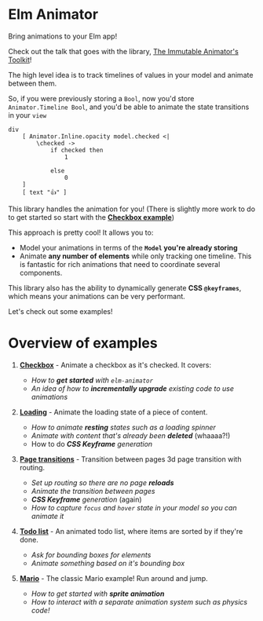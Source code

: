 # Elm Animator

Bring animations to your Elm app!

Check out the talk that goes with the library, [The Immutable Animator's Toolkit](https://www.youtube.com/watch?v=Nf4rElfA8SE)!

The high level idea is to track timelines of values in your model and animate between them.

So, if you were previously storing a `Bool`, now you'd store `Animator.Timeline Bool`, and you'd be able to animate the state transitions in your `view` 

    div
        [ Animator.Inline.opacity model.checked <|
            \checked ->
                if checked then
                    1

                else
                    0
        ]
        [ text "👍" ]

This library handles the animation for you!  (There is slightly more work to do to get started so start with the [**Checkbox example**](https://github.com/mdgriffith/elm-animator/blob/master/examples/Checkbox.elm))

This approach is pretty cool!  It allows you to:

- Model your animations in terms of the **`Model` you're already storing**
- Animate **any number of elements** while only tracking one timeline.  This is fantastic for rich animations that need to coordinate several components.

This library also has the ability to dynamically generate **CSS `@keyframes`**, which means your animations can be very performant.

Let's check out some examples!

# Overview of examples

1. [**Checkbox**](https://github.com/mdgriffith/elm-animator/blob/master/examples/Checkbox.elm) - Animate a checkbox as it's checked.  It covers:
     - *How to **get started** with `elm-animator`*
     - *An idea of how to **incrementally upgrade** existing code to use animations*


2. [**Loading**](https://github.com/mdgriffith/elm-animator/blob/master/examples/Loading.elm) - Animate the loading state of a piece of content.
     - *How to animate **resting** states such as a loading spinner*
     - _Animate with content that's already been **deleted**_ (whaaaa?!)
     - How to do _**CSS Keyframe** generation_


3. [**Page transitions**](https://github.com/mdgriffith/elm-animator/blob/master/examples/Pages.elm) - Transition between pages 3d page transition with routing.
     - *Set up routing so there are no page **reloads***
     - *Animate the transition between pages*
     - _**CSS Keyframe** generation_ (again)
     - *How to capture `focus` and `hover` state in your model so you can animate it*


4. [**Todo list**](https://github.com/mdgriffith/elm-animator/blob/master/examples/Todo.elm) - An animated todo list, where items are sorted by if they're done.
     - *Ask for bounding boxes for elements*
     - *Animate something based on it's bounding box*


5. [**Mario**](https://github.com/mdgriffith/elm-animator/blob/master/examples/Mario.elm) - The classic Mario example!  Run around and jump.
     - *How to get started with **sprite animation***
     - *How to interact with a separate animation system such as physics code!*

